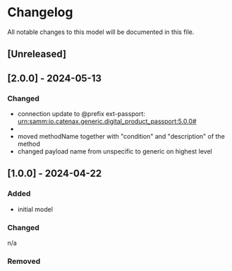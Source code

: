 # Changelog
All notable changes to this model will be documented in this file.

## [Unreleased]

## [2.0.0] - 2024-05-13
### Changed
- connection update to @prefix ext-passport: <urn:samm:io.catenax.generic.digital_product_passport:5.0.0#>
- 
- moved methodName together with "condition" and "description" of the method
- changed payload name from unspecific to generic on highest level

## [1.0.0] - 2024-04-22
### Added
- initial model

### Changed
n/a

### Removed

